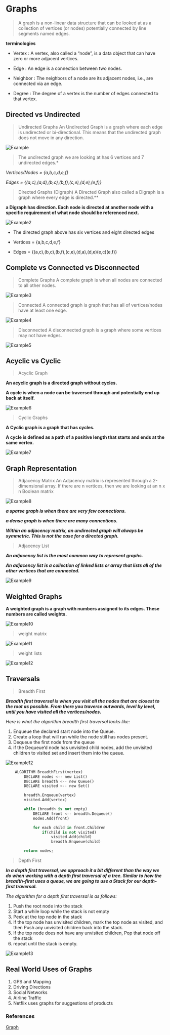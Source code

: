 # Graphs 

> A graph is a non-linear data structure that can be looked at as a collection of vertices (or nodes) potentially connected by line segments named edges.

**terminologies**

* Vertex : A vertex, also called a “node”, is a data object that can have zero or more adjacent vertices.
    
* Edge : An edge is a connection between two nodes.

* Neighbor : The neighbors of a node are its adjacent nodes, i.e., are connected via an edge.

* Degree : The degree of a vertex is the number of edges connected to that vertex.

## Directed vs Undirected 

> Undirected Graphs 
An Undirected Graph is a graph where each edge is undirected or bi-directional. This means that the undirected graph does not move in any direction.

![Example](https://codefellows.github.io/common_curriculum/data_structures_and_algorithms/Code_401/class-35/resources/assets/UndirectedGraph.PNG)

>The undirected graph we are looking at has 6 vertices and 7 undirected edges.*

*Vertices/Nodes = {a,b,c,d,e,f}*

*Edges = {(a,c),(a,d),(b,c),(b,f),(c,e),(d,e),(e,f)}*

> Directed Graphs (Digraph) 
A Directed Graph also called a Digraph is a graph where every edge is directed.**

**a Digraph has direction. Each node is directed at another node with a specific requirement of what node should be referenced next.**

![Example2](https://codefellows.github.io/common_curriculum/data_structures_and_algorithms/Code_401/class-35/resources/assets/DirectedGraph.PNG)

* The directed graph above has six vertices and eight directed edges

* Vertices = {a,b,c,d,e,f}

* Edges = {(a,c),(b,c),(b,f),(c,e),(d,a),(d,e)(e,c)(e,f)}

## Complete vs Connected vs Disconnected 

> Complete Graphs 
A complete graph is when all nodes are connected to all other nodes.

![Example3](https://codefellows.github.io/common_curriculum/data_structures_and_algorithms/Code_401/class-35/resources/assets/CompleteGraph.PNG)

> Connected 
A connected graph is graph that has all of vertices/nodes have at least one edge.

![Example4](https://codefellows.github.io/common_curriculum/data_structures_and_algorithms/Code_401/class-35/resources/assets/ConnectedGraph.PNG)

> Disconnected 
A disconnected graph is a graph where some vertices may not have edges.

![Example5](https://codefellows.github.io/common_curriculum/data_structures_and_algorithms/Code_401/class-35/resources/assets/DisconnectedGraph.PNG)

## Acyclic vs Cyclic 

> Acyclic Graph 

**An acyclic graph is a directed graph without cycles.**

**A cycle is when a node can be traversed through and potentially end up back at itself.**

![Example6](https://codefellows.github.io/common_curriculum/data_structures_and_algorithms/Code_401/class-35/resources/assets/threeAcyclic.png)

> Cyclic Graphs 

**A Cyclic graph is a graph that has cycles.**

**A cycle is defined as a path of a positive length that starts and ends at the same vertex.**

![Example7](https://codefellows.github.io/common_curriculum/data_structures_and_algorithms/Code_401/class-35/resources/assets/cyclic.PNG)

## Graph Representation 

> Adjacency Matrix 
An Adjacency matrix is represented through a 2-dimensional array. If there are n vertices, then we are looking at an n x n Boolean matrix

![Example8](https://codefellows.github.io/common_curriculum/data_structures_and_algorithms/Code_401/class-35/resources/assets/AdjMatrix.PNG)

***a sparse graph is when there are very few connections.*** 

***a dense graph is when there are many connections.***

***Within an adjacency matrix, an undirected graph will always be symmetric. This is not the case for a directed graph.***

> Adjacency List 

***An adjacency list is the most common way to represent graphs.***

***An adjacency list is a collection of linked lists or array that lists all of the other vertices that are connected.***

![Example9](https://codefellows.github.io/common_curriculum/data_structures_and_algorithms/Code_401/class-35/resources/assets/AdjList.PNG)

## Weighted Graphs 

**A weighted graph is a graph with numbers assigned to its edges. These numbers are called weights.**

![Example10](https://codefellows.github.io/common_curriculum/data_structures_and_algorithms/Code_401/class-35/resources/assets/weightGraph.PNG)

> weight matrix 

![Example11](https://codefellows.github.io/common_curriculum/data_structures_and_algorithms/Code_401/class-35/resources/assets/weightMatrix.PNG)

> weight lists

![Example12](https://codefellows.github.io/common_curriculum/data_structures_and_algorithms/Code_401/class-35/resources/assets/weightList.PNG)

## Traversals 

> Breadth First 

***Breadth first traversal is when you visit all the nodes that are closest to the root as possible. From there you traverse outwards, level by level, until you have visited all the vertices/nodes.***

*Here is what the algorithm breadth first traversal looks like:*

1. Enqueue the declared start node into the Queue.
2. Create a loop that will run while the node still has nodes present.
3. Dequeue the first node from the queue
4. if the Dequeue‘d node has unvisited child nodes, add the unvisited children to visited set and insert them into the queue.

![Example12](https://codefellows.github.io/common_curriculum/data_structures_and_algorithms/Code_401/class-35/resources/assets/BreadthFirst.PNG)

```py
    ALGORITHM BreadthFirst(vertex)
        DECLARE nodes <-- new List()
        DECLARE breadth <-- new Queue()
        DECLARE visited <-- new Set()

        breadth.Enqueue(vertex)
        visited.Add(vertex)

        while (breadth is not empty)
            DECLARE front <-- breadth.Dequeue()
            nodes.Add(front)

            for each child in front.Children
                if(child is not visited)
                    visited.Add(child)
                    breadth.Enqueue(child)   

        return nodes;
```
> Depth First 

***In a depth first traversal, we approach it a bit different than the way we do when working with a depth first traversal of a tree. Similar to how the breadth-first uses a queue, we are going to use a Stack for our depth-first traversal.***

*The algorithm for a depth first traversal is as follows:*

1. Push the root node into the stack
2. Start a while loop while the stack is not empty
3. Peek at the top node in the stack
4. If the top node has unvisited children, mark the top node as visited, and then Push any unvisited children back into the stack.
5. If the top node does not have any unvisited children, Pop that node off the stack
6. repeat until the stack is empty.

![Example13](https://codefellows.github.io/common_curriculum/data_structures_and_algorithms/Code_401/class-35/resources/assets/Depth1.PNG)

## Real World Uses of Graphs 

1. GPS and Mapping
2. Driving Directions
3. Social Networks
4. Airline Traffic
5. Netflix uses graphs for suggestions of products

### References
[Graph](https://codefellows.github.io/common_curriculum/data_structures_and_algorithms/Code_401/class-35/resources/graphs.html)